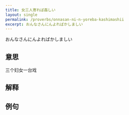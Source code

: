 ```yaml
---
title: 女三人寄れば姦しい
layout: single
permalink: /proverbs/onnasan-ni-n-yoreba-kashimashii
excerpt: おんなさんにんよればかしましい
---
```


おんなさんにんよればかしましい

## 意思

三个妇女一台戏

## 解释

## 例句

